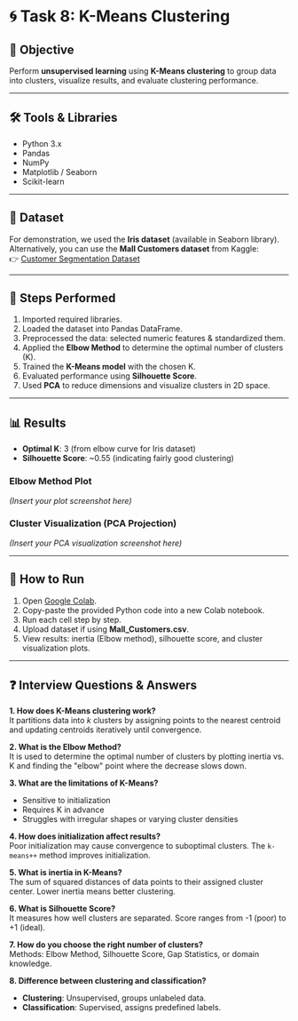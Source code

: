 # 🌀 Task 8: K-Means Clustering

## 📌 Objective
Perform **unsupervised learning** using **K-Means clustering** to group data into clusters, visualize results, and evaluate clustering performance.

---

## 🛠 Tools & Libraries
- Python 3.x  
- Pandas  
- NumPy  
- Matplotlib / Seaborn  
- Scikit-learn  

---

## 📂 Dataset
For demonstration, we used the **Iris dataset** (available in Seaborn library).  
Alternatively, you can use the **Mall Customers dataset** from Kaggle:  
👉 [Customer Segmentation Dataset](https://www.kaggle.com/datasets/vjchoudhary7/customer-segmentation-tutorial-in-python)

---

## 🚀 Steps Performed
1. Imported required libraries.  
2. Loaded the dataset into Pandas DataFrame.  
3. Preprocessed the data: selected numeric features & standardized them.  
4. Applied the **Elbow Method** to determine the optimal number of clusters (K).  
5. Trained the **K-Means model** with the chosen K.  
6. Evaluated performance using **Silhouette Score**.  
7. Used **PCA** to reduce dimensions and visualize clusters in 2D space.  

---

## 📊 Results
- **Optimal K**: 3 (from elbow curve for Iris dataset)  
- **Silhouette Score**: ~0.55 (indicating fairly good clustering)  

### Elbow Method Plot
*(Insert your plot screenshot here)*

### Cluster Visualization (PCA Projection)
*(Insert your PCA visualization screenshot here)*

---

## 📜 How to Run
1. Open [Google Colab](https://colab.research.google.com/).  
2. Copy-paste the provided Python code into a new Colab notebook.  
3. Run each cell step by step.  
4. Upload dataset if using **Mall_Customers.csv**.  
5. View results: inertia (Elbow method), silhouette score, and cluster visualization plots.  

---

## ❓ Interview Questions & Answers

**1. How does K-Means clustering work?**  
It partitions data into *k* clusters by assigning points to the nearest centroid and updating centroids iteratively until convergence.

**2. What is the Elbow Method?**  
It is used to determine the optimal number of clusters by plotting inertia vs. K and finding the "elbow" point where the decrease slows down.

**3. What are the limitations of K-Means?**  
- Sensitive to initialization  
- Requires K in advance  
- Struggles with irregular shapes or varying cluster densities  

**4. How does initialization affect results?**  
Poor initialization may cause convergence to suboptimal clusters. The `k-means++` method improves initialization.

**5. What is inertia in K-Means?**  
The sum of squared distances of data points to their assigned cluster center. Lower inertia means better clustering.

**6. What is Silhouette Score?**  
It measures how well clusters are separated. Score ranges from -1 (poor) to +1 (ideal).  

**7. How do you choose the right number of clusters?**  
Methods: Elbow Method, Silhouette Score, Gap Statistics, or domain knowledge.  

**8. Difference between clustering and classification?**  
- **Clustering**: Unsupervised, groups unlabeled data.  
- **Classification**: Supervised, assigns predefined labels.  
